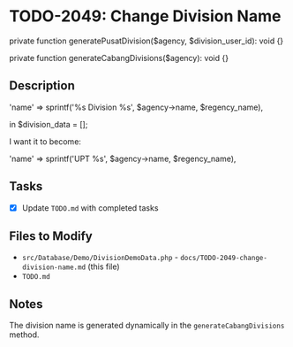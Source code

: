 # TODO-2049: Change Division Name

private function generatePusatDivision($agency, $division_user_id): void {}

private function generateCabangDivisions($agency): void {}

## Description


'name' => sprintf('%s Division %s',
$agency->name,
$regency_name),

in $division_data = [];

I want it to become:

'name' => sprintf('UPT %s',
$agency->name,
$regency_name),

## Tasks
- [x] Update `TODO.md` with completed tasks

## Files to Modify
- `src/Database/Demo/DivisionDemoData.php`
\- `docs/TODO-2049-change-division-name.md` (this file)
- `TODO.md`

## Notes
The division name is generated dynamically in the `generateCabangDivisions` method. 
